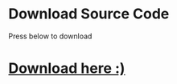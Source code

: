 # Download Source Code
Press below to download
# [Download here :)](https://github.com/Vichingo455/office-downloader/archive/refs/heads/main.zip)
